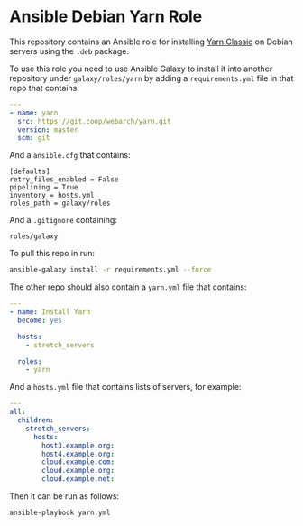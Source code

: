 # Ansible Debian Yarn Role 

This repository contains an Ansible role for installing [Yarn Classic](https://classic.yarnpkg.com/en/) on Debian servers using the `.deb` package.

To use this role you need to use Ansible Galaxy to install it into another repository under `galaxy/roles/yarn` by adding a `requirements.yml` file in that repo that contains:

```yml
---
- name: yarn
  src: https://git.coop/webarch/yarn.git
  version: master
  scm: git
```

And a `ansible.cfg` that contains:

```
[defaults]
retry_files_enabled = False
pipelining = True
inventory = hosts.yml
roles_path = galaxy/roles

```

And a `.gitignore` containing:

```
roles/galaxy
```

To pull this repo in run:

```bash
ansible-galaxy install -r requirements.yml --force 
```

The other repo should also contain a `yarn.yml` file that contains:

```yml
---
- name: Install Yarn
  become: yes

  hosts:
    - stretch_servers

  roles:
    - yarn
```

And a `hosts.yml` file that contains lists of servers, for example:

```yml
---
all:
  children:
    stretch_servers:
      hosts:
        host3.example.org:
        host4.example.org:
        cloud.example.com:
        cloud.example.org:
        cloud.example.net:
```

Then it can be run as follows:

```bash
ansible-playbook yarn.yml 
```
